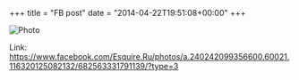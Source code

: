 +++
title = "FB post"
date = "2014-04-22T19:51:08+00:00"
+++



![Photo](https://scontent.xx.fbcdn.net/v/t1.0-0/s130x130/1908272_682563331791139_2758826902022436079_n.png?oh=f6f9fd7804d70aad12ff8ed1e3c3ac44&oe=59BD3A58)


Link: https://www.facebook.com/Esquire.Ru/photos/a.240242099356600.60021.116320125082132/682563331791139/?type=3
